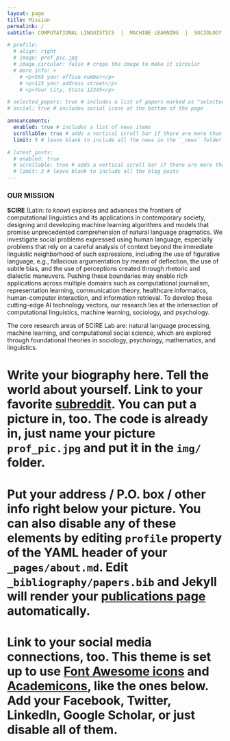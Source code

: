```yaml
---
layout: page
title: Mission
permalink: /
subtitle: COMPUTATIONAL LINGUISTICS  |  MACHINE LEARNING  |  SOCIOLOGY  |  PSYCHOLOGY  |  ARTIFICIAL INTELLIGENCE

# profile:
  # align: right
  # image: prof_pic.jpg
  # image_circular: false # crops the image to make it circular
  # more_info: >
    # <p>555 your office number</p>
    # <p>123 your address street</p>
    # <p>Your City, State 12345</p>

# selected_papers: true # includes a list of papers marked as "selected={true}"
# social: true # includes social icons at the bottom of the page

announcements:
  enabled: true # includes a list of news items
  scrollable: true # adds a vertical scroll bar if there are more than 3 news items
  limit: 5 # leave blank to include all the news in the `_news` folder

# latest_posts:
  # enabled: true
  # scrollable: true # adds a vertical scroll bar if there are more than 3 new posts items
  # limit: 3 # leave blank to include all the blog posts
---
```


### OUR MISSION

**SCIRE** (Latin: *to know*) explores and advances the frontiers of computational linguistics and its applications in
contemporary society, designing and developing machine learning algorithms and models that promise unprecedented
comprehension of natural language pragmatics. We investigate social problems expressed using human language, especially
problems that rely on a careful analysis of context beyond the immediate linguistic neighborhood of such expressions,
including the use of figurative language, e.g., fallacious argumentation by means of deflection, the use of subtle bias,
and the use of perceptions created through rhetoric and dialectic maneuvers. Pushing these boundaries may enable rich
applications across multiple domains such as computational journalism, representation learning, communication theory,
healthcare informatics, human-computer interaction, and information retrieval. To develop these cutting-edge AI
technology vectors, our research lies at the intersection of computational linguistics, machine learning, sociology,
and psychology. 

The core research areas of SCIRE Lab are: natural language processing, machine learning, and computational social science, which are explored through foundational theories in sociology, psychology, mathematics, and linguistics.

# Write your biography here. Tell the world about yourself. Link to your favorite [subreddit](http://reddit.com). You can put a picture in, too. The code is already in, just name your picture `prof_pic.jpg` and put it in the `img/` folder.

# Put your address / P.O. box / other info right below your picture. You can also disable any of these elements by editing `profile` property of the YAML header of your `_pages/about.md`. Edit `_bibliography/papers.bib` and Jekyll will render your [publications page](/al-folio/publications/) automatically.

# Link to your social media connections, too. This theme is set up to use [Font Awesome icons](https://fontawesome.com/) and [Academicons](https://jpswalsh.github.io/academicons/), like the ones below. Add your Facebook, Twitter, LinkedIn, Google Scholar, or just disable all of them.
